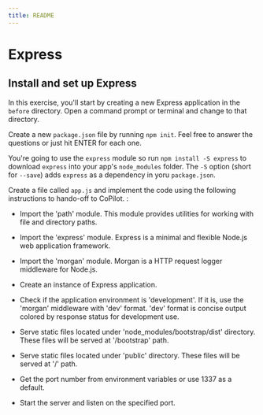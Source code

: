 ```yaml
---
title: README
---
```


# Express

## Install and set up Express 

In this exercise, you\'ll start by creating a new Express application
in the `before` directory. Open a command prompt or terminal and
change to that directory.

Create a new `package.json` file by running `npm init`. Feel free to answer the questions or just hit ENTER for each one.

You\'re going to use the `express` module so run
`npm install -S express` to download `express` into your app\'s
`node_modules` folder. The `-S` option (short for `--save`) adds
`express` as a dependency in yoru `package.json`.

Create a file called `app.js` and implement the code using the following instructions to hando-off to CoPilot. :

- Import the 'path' module. This module provides utilities for working with file and directory paths.


- Import the 'express' module. Express is a minimal and flexible Node.js web application framework.


- Import the 'morgan' module. Morgan is a HTTP request logger middleware for Node.js.


- Create an instance of Express application.


- Check if the application environment is 'development'.  If it is, use the 'morgan' middleware with 'dev' format.  'dev' format is concise output colored by response status for development use.


- Serve static files located under 'node_modules/bootstrap/dist' directory. These files will be served at '/bootstrap' path.


- Serve static files located under 'public' directory. These files will be served at '/' path.


- Get the port number from environment variables or use 1337 as a default.

- Start the server and listen on the specified port.
